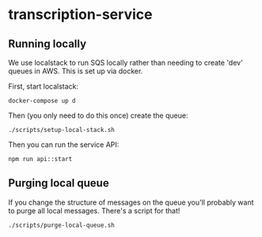 # transcription-service

## Running locally
We use localstack to run SQS locally rather than needing to create 'dev' queues in AWS. This is set up via docker.

First, start localstack:
```
docker-compose up d
```
Then (you only need to do this once) create the queue:
```
./scripts/setup-local-stack.sh
```

Then you can run the service API:
```
npm run api::start
```

## Purging local queue
If you change the structure of messages on the queue you'll probably want to purge all local messages. There's a script
for that!

```
./scripts/purge-local-queue.sh
```